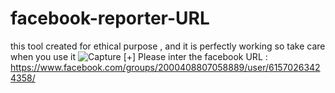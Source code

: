 # facebook-reporter-URL
this tool created for ethical purpose , and it is perfectly working so take care when you use it
![Capture](https://user-images.githubusercontent.com/93038433/190832249-8bbf42f4-1c78-4129-ae2b-f4d70991b057.PNG)
[+] Please inter the facebook URL : https://www.facebook.com/groups/2000408807058889/user/61570263424358/
